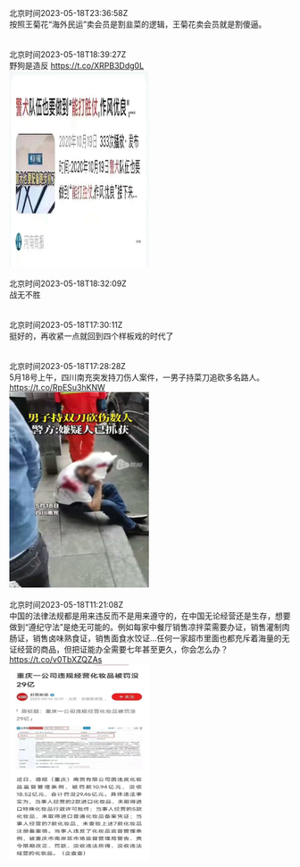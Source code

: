 北京时间2023-05-18T23:36:58Z<br>按照王菊花“海外民运”卖会员是割韭菜的逻辑，王菊花卖会员就是割傻逼。<br><br><br>北京时间2023-05-18T18:39:27Z<br>野狗是造反 https://t.co/XRPB3Ddg0L<br><img src='/temp/2023/1659146674735046657_0.jpg' width='250' height='350'><br><br>北京时间2023-05-18T18:32:09Z<br>战无不胜<br><br><br>北京时间2023-05-18T17:30:11Z<br>挺好的，再收紧一点就回到四个样板戏的时代了<br><br><br>北京时间2023-05-18T17:28:28Z<br>5月18号上午，四川南充突发持刀伤人案件，一男子持菜刀追砍多名路人。 https://t.co/RpESu3hKNW<br><img src='/temp/2023/1659128813219971072_0.jpg' width='250' height='350'><br><br>北京时间2023-05-18T11:21:08Z<br>中国的法律法规都是用来违反而不是用来遵守的，在中国无论经营还是生存，想要做到“遵纪守法”是绝无可能的。例如每家中餐厅销售凉拌菜需要办证，销售灌制肉肠证，销售卤味熟食证，销售面食水饺证…任何一家超市里面也都充斥着海量的无证经营的商品，但把证能办全需要七年甚至更久，你会怎么办？ https://t.co/v0TbXZQZAs<br><img src='/temp/2023/1659036369463955457_0.jpg' width='250' height='350'><br><br>